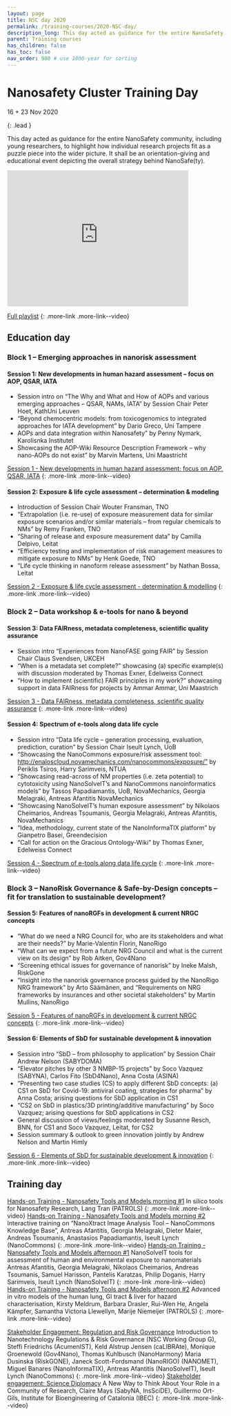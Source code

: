 ```yaml
---
layout: page
title: NSC day 2020
permalink: /training-courses/2020-NSC-day/
description_long: This day acted as guidance for the entire NanoSafety community, including young researchers, to highlight how individual research projects fit as a puzzle piece into the wider picture. It shall be an orientation-giving and educational event depicting the overall strategy behind NanoSafe(ty).
parent: Training courses
has_children: false
has_toc: false
nav_order: 980 # use 1000-year for sorting
---
```


# Nanosafety Cluster Training Day
16 + 23 Nov 2020
<script type="application/ld+json">
{
  "@context": "http://schema.org",
  "@type": "Course",
  "http://purl.org/dc/terms/conformsTo": {
    "@id": "https://bioschemas.org/profiles/Course/0.9-DRAFT-2020_12_08",
    "@type": "CreativeWork"
  },
  "inLanguage": "en-gb",
  "name": "NanoCommons User Guidance Handbook",
  "url": "https://nanocommons.github.io/user-handbook/",
  "publisher": {
    "@type": "Organization",
    "name": "GitHub"
  },
  "copyrightYear": "2021",
  "description": "This day acted as guidance for the entire NanoSafety community, including young researchers, to highlight how individual research projects fit as a puzzle piece into the wider picture. It shall be an orientation-giving and educational event depicting the overall strategy behind NanoSafe(ty).",
  "keywords": "nanotechnology, adverse outcome pathway, hazard assessment, QSAR, life cycle assessment, FAIR"
}
</script>
{: .lead }

This day acted as guidance for the entire NanoSafety community, including young researchers, to highlight how individual research projects fit as a puzzle piece into the wider picture. It shall be an orientation-giving and educational event depicting the overall strategy behind NanoSafe(ty).

<iframe width="420" height="315" src="https://www.youtube.com/embed/QllHgRJNpcE" frameborder="0" allowfullscreen="allowfullscreen">&nbsp;</iframe>

[Full playlist](https://www.youtube.com/playlist?list=PLDBSs2loZJ3-JLcdBM5OvOezmN-v1C6DR)
{: .more-link .more-link--video}

## Education day
### Block 1 – Emerging approaches in nanorisk assessment
#### Session 1: New developments in human hazard assessment – focus on AOP, QSAR, IATA
- Session intro on “The Why and What and How of AOPs and various emerging approaches – QSAR, NAMs, IATA” by Session Chair Peter Hoet, KathUni Leuven
- “Beyond chemocentric models: from toxicogenomics to integrated approaches for IATA development” by Dario Greco, Uni Tampere
- AOPs and data integration within Nanosafety” by Penny Nymark, Karolisnka Institutet
- Showcasing the AOP-Wiki Resource Description Framework – why nano-AOPs do not exist” by Marvin Martens, Uni Maastricht

[Session 1 - New developments in human hazard assessment: focus on AOP, QSAR, IATA](https://www.youtube.com/watch?v=ERBjOaZVews)
{: .more-link .more-link--video}

#### Session 2: Exposure & life cycle assessment – determination & modeling
- Introduction of Session Chair Wouter Fransman, TNO
- “Extrapolation (i.e. re-use) of exposure measurement data for similar exposure scenarios and/or similar materials – from regular chemicals to NMs” by Remy Franken, TNO
- “Sharing of release and exposure measurement data” by Camilla Delpivo, Leitat
- “Efficiency testing and implementation of risk management measures to mitigate exposure to NMs” by Henk Goede, TNO
- “Life cycle thinking in nanoform release assessment” by Nathan Bossa, Leitat

[Session 2 - Exposure & life cycle assessment - determination & modelling](https://www.youtube.com/watch?v=WV6WZNWURzw)
{: .more-link .more-link--video}

### Block 2 – Data workshop & e-tools for nano & beyond
#### Session 3: Data FAIRness, metadata completeness, scientific quality assurance
- Session intro “Experiences from NanoFASE going FAIR” by Session Chair Claus Svendsen, UKCEH
- “When is a metadata set complete?” showcasing (a) specific example(s) with discussion moderated by Thomas Exner, Edelweiss Connect
- “How to implement (scientific) FAIR principles in my work?” showcasing support in data FAIRness for projects by Ammar Ammar, Uni Maastrich

[Session 3 - Data FAIRness, metadata completeness, scientific quality assurance](https://www.youtube.com/watch?v=HrJWnxtX-1E)
{: .more-link .more-link--video}

#### Session 4: Spectrum of e-tools along data life cycle
- Session intro “Data life cycle – generation processing, evaluation, prediction, curation” by Session Chair Iseult Lynch, UoB
- “Showcasing the NanoCommons exposure/risk assessment tool: http://enaloscloud.novamechanics.com/nanocommons/exposure/” by Periklis Tsiros, Harry Sarimveis, NTUA
- “Showcasing read-across of NM properties (i.e. zeta potential) to cytotoxicity using NanoSolveIT’s and NanoCommons nanoinformatics models” by Tassos Papadiamantis, UoB, NovaMechanics, Georgia Melagraki, Antreas Afantitis NovaMechanics
- “Showcasing NanoSolveIT’s human exposure assessment” by Nikolaos Cheimarios, Andreas Tsoumanis, Georgia Melagraki, Antreas Afantitis, NovaMechanics
- “Idea, methodology, current state of the NanoInformaTIX platform” by Gianpetro Basei, Greendecision
- “Call for action on the Gracious Ontology-Wiki” by Thomas Exner, Edelweiss Connect

[Session 4 - Spectrum of e-tools along data life cycle](hhttps://www.youtube.com/watch?v=BLmHfdEXO2c)
{: .more-link .more-link--video}

### Block 3 – NanoRisk Governance & Safe-by-Design concepts – fit for translation to sustainable development?
#### Session 5: Features of nanoRGFs in development & current NRGC concepts
- “What do we need a NRG Council for, who are its stakeholders and what are their needs?” by Marie-Valentin Florin, NanoRigo
- “What can we expect from a future NRG Council and what is the current view on its design” by Rob Aitken, Gov4Nano
- “Screening ethical issues for governance of nanorisk” by Ineke Malsh, RiskGone
- “Insight into the nanorisk governance process guided by the NanoRigo NRG framework” by Arto Säämänen, and “Requirements on NRG frameworks by insurances and other societal stakeholders” by Martin Mullins, NanoRigo

[Session 5 - Features of nanoRGFs in development & current NRGC concepts](https://www.youtube.com/watch?v=5Q5KcvIFZGI)
{: .more-link .more-link--video}

#### Session 6: Elements of SbD for sustainable development & innovation
- Session intro “SbD – from philosophy to application” by Session Chair Andrew Nelson (SABYDOMA)
- “Elevator pitches by other 3 NMBP-15 projects” by Soco Vazquez (SABYNA), Carlos Fito (SbD4Nano), Anna Costa (ASINA)
- “Presenting two case studies (CS) to apply different SbD concepts: (a) CS1 on SbD for Covid-19: antiviral coating, strategies for pharma” by Anna Costa; arising questions for SbD application in CS1
- “CS2 on SbD in plastics/3D printing/additive manufacturing” by Soco Vazquez; arising questions for SbD applications in CS2
- General discussion of views/feelings moderated by Susanne Resch, BNN, for CS1 and Soco Vazquez, Leitat, for CS2
- Session summary & outlook to green innovation jointly by Andrew Nelson and Martin Himly

[Session 6 - Elements of SbD for sustainable development & innovation](https://www.youtube.com/watch?v=I82wKremRJk)
{: .more-link .more-link--video}

## Training day
[Hands-on Training - Nanosafety Tools and Models morning #1](https://www.youtube.com/watch?v=n__ADUudrXg)
In silico tools for Nanosafety Research, Lang Tran (PATROLS)
{: .more-link .more-link--video}
[Hands-on Training - Nanosafety Tools and Models morning #2](https://www.youtube.com/watch?v=vPer2ZBoiJc)
 Interactive training on “NanoXtract Image Analysis Tool – NanoCommons Knowledge Base”, Antreas Afantitis, Georgia Melagraki, Dieter Maier, Andreas Tsoumanis, Anastasios Papadiamantis, Iseult Lynch (NanoCommons)
{: .more-link .more-link--video}
[Hands-on Training - Nanosafety Tools and Models afternoon #1](https://www.youtube.com/watch?v=lgq3jhuaRr8)
NanoSolveIT tools for assessment of human and environmental exposure to nanomaterials Antreas Afantitis, Georgia Melagraki, Nikolaos Cheimarios, Andreas Tsoumanis, Samuel Harisson, Pantelis Karatzas, Philip Doganis, Harry Sarimveis, Iseult Lynch (NanoSolveIT)
{: .more-link .more-link--video}
[Hands-on Training - Nanosafety Tools and Models afternoon #2](https://www.youtube.com/watch?v=JjiLSfiMnWo)
Advanced in vitro models of the human lung, GI tract & liver for hazard characterisation, Kirsty Meldrum, Barbara Drasler, Rui-Wen He, Angela Kämpfer, Samantha Victoria Llewellyn, Marije Niemeijer (PATROLS)
{: .more-link .more-link--video}

[Stakeholder Engagement: Regulation and Risk Governance](https://www.youtube.com/watch?v=V-83DZFjbKA)
Introduction to Nanotechnology Regulations & Risk Governance (NSC Working Group G), Steffi Friedrichs (AcumenIST), Keld Alstrup Jensen (caLIBRAte), Monique Groenewold (Gov4Nano), Thomas Kuhlbusch (NanoHarmony) Maria Dusinska (RiskGONE), Janeck Scott-Fordsmand (NanoRIGO) (NANOMET), Miguel Banares (NanoInformaTIX), Antreas Afantitis (NanoSolveIT), Iseult Lynch (NanoCommons)
{: .more-link .more-link--video}
[Stakeholder engagement: Science Diplomacy](https://www.youtube.com/watch?v=gdebBenzXJM)
A New Way to Think About Your Role in a Community of Research, Claire Mays (SabyNA, InsSciDE), Guillermo Ort-Gils, Institute for Bioengineering of Catalonia (IBEC)
{: .more-link .more-link--video}

